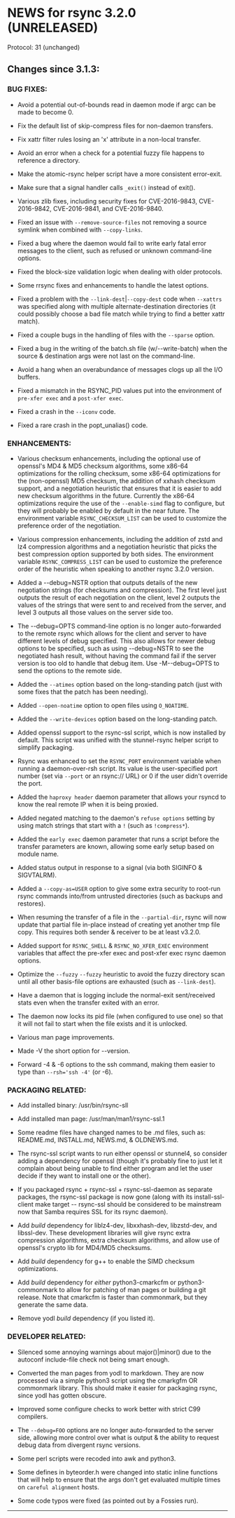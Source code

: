 # NEWS for rsync 3.2.0 (UNRELEASED)

Protocol: 31 (unchanged)

## Changes since 3.1.3:

### BUG FIXES:

 - Avoid a potential out-of-bounds read in daemon mode if argc can be made to
   become 0.

 - Fix the default list of skip-compress files for non-daemon transfers.

 - Fix xattr filter rules losing an 'x' attribute in a non-local transfer.

 - Avoid an error when a check for a potential fuzzy file happens to reference
   a directory.

 - Make the atomic-rsync helper script have a more consistent error-exit.

 - Make sure that a signal handler calls `_exit()` instead of exit().

 - Various zlib fixes, including security fixes for CVE-2016-9843,
   CVE-2016-9842, CVE-2016-9841, and CVE-2016-9840.

 - Fixed an issue with `--remove-source-files` not removing a source symlink
   when combined with `--copy-links`.

 - Fixed a bug where the daemon would fail to write early fatal error messages
   to the client, such as refused or unknown command-line options.

 - Fixed the block-size validation logic when dealing with older protocols.

 - Some rrsync fixes and enhancements to handle the latest options.

 - Fixed a problem with the `--link-dest`|`--copy-dest` code when `--xattrs`
   was specified along with multiple alternate-destination directories (it
   could possibly choose a bad file match while trying to find a better xattr
   match).

 - Fixed a couple bugs in the handling of files with the `--sparse` option.

 - Fixed a bug in the writing of the batch.sh file (w/--write-batch) when the
   source & destination args were not last on the command-line.

 - Avoid a hang when an overabundance of messages clogs up all the I/O buffers.

 - Fixed a mismatch in the RSYNC_PID values put into the environment of
   `pre-xfer exec` and a `post-xfer exec`.

 - Fixed a crash in the `--iconv` code.

 - Fixed a rare crash in the popt_unalias() code.

### ENHANCEMENTS:

 - Various checksum enhancements, including the optional use of openssl's MD4 &
   MD5 checksum algorithms, some x86-64 optimizations for the rolling checksum,
   some x86-64 optimizations for the (non-openssl) MD5 checksum, the addition
   of xxhash checksum support, and a negotiation heuristic that ensures that it
   is easier to add new checksum algorithms in the future.  Currently the
   x86-64 optimizations require the use of the `--enable-simd` flag to
   configure, but they will probably be enabled by default in the near future.
   The environment variable `RSYNC_CHECKSUM_LIST` can be used to customize the
   preference order of the negotiation.

 - Various compression enhancements, including the addition of zstd and lz4
   compression algorithms and a negotiation heuristic that picks the best
   compression option supported by both sides.  The environment variable
   `RSYNC_COMPRESS_LIST` can be used to customize the preference order of the
   heuristic when speaking to another rsync 3.2.0 version.

 - Added a --debug=NSTR option that outputs details of the new negotiation
   strings (for checksums and compression).  The first level just outputs the
   result of each negotiation on the client, level 2 outputs the values of the
   strings that were sent to and received from the server, and level 3 outputs
   all those values on the server side too.

 - The --debug=OPTS command-line option is no longer auto-forwarded to the
   remote rsync which allows for the client and server to have different levels
   of debug specified. This also allows for newer debug options to be
   specified, such as using --debug=NSTR to see the negotiated hash result,
   without having the command fail if the server version is too old to handle
   that debug item. Use -M--debug=OPTS to send the options to the remote side.

 - Added the `--atimes` option based on the long-standing patch (just with some
   fixes that the patch has been needing).

 - Added `--open-noatime` option to open files using `O_NOATIME`.

 - Added the `--write-devices` option based on the long-standing patch.

 - Added openssl support to the rsync-ssl script, which is now installed by
   default.  This script was unified with the stunnel-rsync helper script to
   simplify packaging.

 - Rsync was enhanced to set the `RSYNC_PORT` environment variable when running
   a daemon-over-rsh script. Its value is the user-specified port number (set
   via `--port` or an rsync:// URL) or 0 if the user didn't override the port.

 - Added the `haproxy header` daemon parameter that allows your rsyncd to know
   the real remote IP when it is being proxied.

 - Added negated matching to the daemon's `refuse options` setting by using
   match strings that start with a `!` (such as `!compress*`).

 - Added the `early exec` daemon parameter that runs a script before the
   transfer parameters are known, allowing some early setup based on module
   name.

 - Added status output in response to a signal (via both SIGINFO & SIGVTALRM).

 - Added a `--copy-as=USER` option to give some extra security to root-run
   rsync commands into/from untrusted directories (such as backups and
   restores).

 - When resuming the transfer of a file in the `--partial-dir`, rsync will now
   update that partial file in-place instead of creating yet another tmp file
   copy.  This requires both sender & receiver to be at least v3.2.0.

 - Added support for `RSYNC_SHELL` & `RSYNC_NO_XFER_EXEC` environment variables
   that affect the pre-xfer exec and post-xfer exec rsync daemon options.

 - Optimize the `--fuzzy` `--fuzzy` heuristic to avoid the fuzzy directory scan
   until all other basis-file options are exhausted (such as `--link-dest`).

 - Have a daemon that is logging include the normal-exit sent/received stats
   even when the transfer exited with an error.

 - The daemon now locks its pid file (when configured to use one) so that it
   will not fail to start when the file exists and it is unlocked.

 - Various man page improvements.

 - Made -V the short option for --version.

 - Forward -4 & -6 options to the ssh command, making them easier to type than
   `--rsh='ssh -4'` (or -6).

### PACKAGING RELATED:

 - Add installed binary: /usr/bin/rsync-sll

 - Add installed man page: /usr/man/man1/rsync-ssl.1

 - Some readme files have changed names to be .md files, such as: README.md,
   INSTALL.md, NEWS.md, & OLDNEWS.md.

 - The rsync-ssl script wants to run either openssl or stunnel4, so consider
   adding a dependency for openssl (though it's probably fine to just let it
   complain about being unable to find either program and let the user decide
   if they want to install one or the other).

 - If you packaged rsync + rsync-ssl + rsync-ssl-daemon as separate packages,
   the rsync-ssl package is now gone (along with its install-ssl-client make
   target -- rsync-ssl should be considered to be mainstream now that Samba
   requires SSL for its rsync daemon).

 - Add _build_ dependency for liblz4-dev, libxxhash-dev, libzstd-dev, and
   libssl-dev.  These development libraries will give rsync extra compression
   algorithms, extra checksum algorithms, and allow use of openssl's crypto
   lib for MD4/MD5 checksums.

 - Add _build_ dependency for g++ to enable the SIMD checksum optimizations.

 - Add _build_ dependency for _either_ python3-cmarkcfm or python3-commonmark
   to allow for patching of man pages or building a git release.  Note that
   cmarkcfm is faster than commonmark, but they generate the same data.

 - Remove yodl _build_ dependency (if you listed it).

### DEVELOPER RELATED:

 - Silenced some annoying warnings about major()|minor() due to the autoconf
   include-file check not being smart enough.

 - Converted the man pages from yodl to markdown. They are now processed via a
   simple python3 script using the cmarkgfm OR commonmark library.  This should
   make it easier for packaging rsync, since yodl has gotten obscure.

 - Improved some configure checks to work better with strict C99 compilers.

 - The `--debug=FOO` options are no longer auto-forwarded to the server side,
   allowing more control over what is output & the ability to request debug
   data from divergent rsync versions.

 - Some perl scripts were recoded into awk and python3.

 - Some defines in byteorder.h were changed into static inline functions that
   will help to ensure that the args don't get evaluated multiple times on
   `careful alignment` hosts.

 - Some code typos were fixed (as pointed out by a Fossies run).

------------------------------------------------------------------------------
